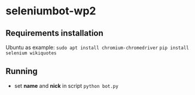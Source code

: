 # seleniumbot-wp2
## Requirements installation
Ubuntu as example:
``sudo apt install chromium-chromedriver``
``pip install selenium wikiquotes``
## Running
- set **name** and **nick** in script
``python bot.py``
